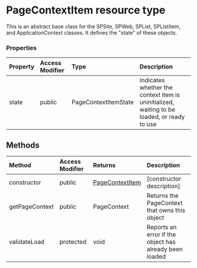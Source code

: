 # PageContextItem resource type

This is an abstract base class for the SPSite, SPWeb, SPList, SPListItem, 
and ApplicationContext classes. It defines the "state" of these objects.


### Properties

| Property	   | Access Modifier | Type	| Description|
|:-------------|:----|:-------|:-----------|
|state      | public |  PageContextItemState | Indicates whether the context item is uninitialized, waiting to be loaded,  or ready to use |



## Methods

| Method	   | Access Modifier | Returns	| Description|
|:-------------|:----|:-------|:-----------|
|constructor      | public | [PageContextItem](PageContextItem.md) | [constructor description] |
|getPageContext      | public |  PageContext | Returns the PageContext that owns this object |
|validateLoad      | protected |  void | Reports an error if the object has already been loaded |


